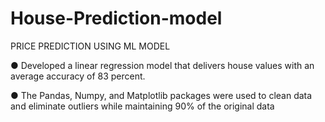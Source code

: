 # House-Prediction-model

PRICE PREDICTION USING ML MODEL 

● Developed a linear regression model that delivers house values with an average accuracy of 83 percent.

● The Pandas, Numpy, and Matplotlib packages were used to clean data and eliminate outliers while 
maintaining 90% of the original data

